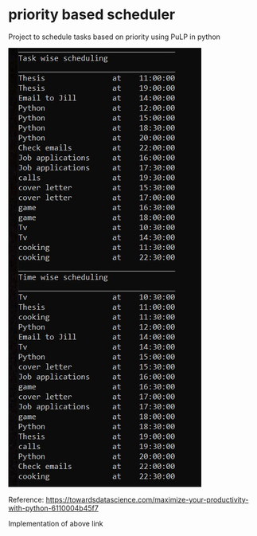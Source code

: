 # priority based scheduler

Project to schedule tasks based on priority using PuLP in python

![Test Image 1](https://raw.githubusercontent.com/tummalag/priority_based_scheduler/master/output.jpg)

Reference:
https://towardsdatascience.com/maximize-your-productivity-with-python-6110004b45f7

Implementation of above link
